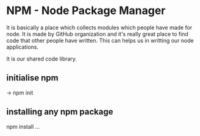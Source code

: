 # NPM - Node Package Manager 

It is basically a place which collects modules which people have made for node. It is made by GitHub organization and it's really great place to find code that other people have written. This can helps us in writting our node applications.

It is our shared code library. 

## initialise npm 
-> npm init

## installing any npm package
npm install <packageName1> <packageName2> ...